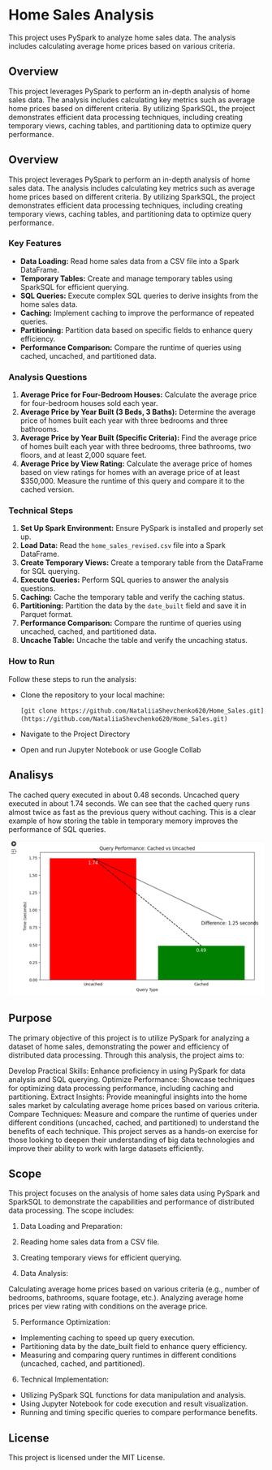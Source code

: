 # Home Sales Analysis

This project uses PySpark to analyze home sales data. The analysis includes calculating average home prices based on various criteria.

## Overview

This project leverages PySpark to perform an in-depth analysis of home sales data. The analysis includes calculating key metrics such as average home prices based on different criteria. By utilizing SparkSQL, the project demonstrates efficient data processing techniques, including creating temporary views, caching tables, and partitioning data to optimize query performance.

## Overview

This project leverages PySpark to perform an in-depth analysis of home sales data. The analysis includes calculating key metrics such as average home prices based on different criteria. By utilizing SparkSQL, the project demonstrates efficient data processing techniques, including creating temporary views, caching tables, and partitioning data to optimize query performance.

### Key Features

- **Data Loading:** Read home sales data from a CSV file into a Spark DataFrame.
- **Temporary Tables:** Create and manage temporary tables using SparkSQL for efficient querying.
- **SQL Queries:** Execute complex SQL queries to derive insights from the home sales data.
- **Caching:** Implement caching to improve the performance of repeated queries.
- **Partitioning:** Partition data based on specific fields to enhance query efficiency.
- **Performance Comparison:** Compare the runtime of queries using cached, uncached, and partitioned data.

### Analysis Questions

1. **Average Price for Four-Bedroom Houses:** Calculate the average price for four-bedroom houses sold each year.
2. **Average Price by Year Built (3 Beds, 3 Baths):** Determine the average price of homes built each year with three bedrooms and three bathrooms.
3. **Average Price by Year Built (Specific Criteria):** Find the average price of homes built each year with three bedrooms, three bathrooms, two floors, and at least 2,000 square feet.
4. **Average Price by View Rating:** Calculate the average price of homes based on view ratings for homes with an average price of at least $350,000. Measure the runtime of this query and compare it to the cached version.

### Technical Steps

1. **Set Up Spark Environment:** Ensure PySpark is installed and properly set up.
2. **Load Data:** Read the `home_sales_revised.csv` file into a Spark DataFrame.
3. **Create Temporary Views:** Create a temporary table from the DataFrame for SQL querying.
4. **Execute Queries:** Perform SQL queries to answer the analysis questions.
5. **Caching:** Cache the temporary table and verify the caching status.
6. **Partitioning:** Partition the data by the `date_built` field and save it in Parquet format.
7. **Performance Comparison:** Compare the runtime of queries using uncached, cached, and partitioned data.
8. **Uncache Table:** Uncache the table and verify the uncaching status.


### How to Run

Follow these steps to run the analysis:

- Clone the repository to your local machine:

   ```
   [git clone https://github.com/NataliiaShevchenko620/Home_Sales.git](https://github.com/NataliiaShevchenko620/Home_Sales.git)

   ```

- Navigate to the Project Directory

- Open and run Jupyter Notebook or use Google Collab

## Analisys

The cached query executed in about 0.48 seconds. Uncached query executed in about 1.74 seconds. We can see that the cached query runs almost twice as fast as the previous query without caching. This is a clear example of how storing the table in temporary memory improves the performance of SQL queries.

![Query performance](Image/CachedvsUncached.png)

## Purpose

The primary objective of this project is to utilize PySpark for analyzing a dataset of home sales, demonstrating the power and efficiency of distributed data processing. Through this analysis, the project aims to:

Develop Practical Skills: Enhance proficiency in using PySpark for data analysis and SQL querying.
Optimize Performance: Showcase techniques for optimizing data processing performance, including caching and partitioning.
Extract Insights: Provide meaningful insights into the home sales market by calculating average home prices based on various criteria.
Compare Techniques: Measure and compare the runtime of queries under different conditions (uncached, cached, and partitioned) to understand the benefits of each technique.
This project serves as a hands-on exercise for those looking to deepen their understanding of big data technologies and improve their ability to work with large datasets efficiently.

## Scope

This project focuses on the analysis of home sales data using PySpark and SparkSQL to demonstrate the capabilities and performance of distributed data processing. The scope includes:

1. Data Loading and Preparation:

2. Reading home sales data from a CSV file.

3. Creating temporary views for efficient querying.

4. Data Analysis:

Calculating average home prices based on various criteria (e.g., number of bedrooms, bathrooms, square footage, etc.).
Analyzing average home prices per view rating with conditions on the average price.

5. Performance Optimization:

- Implementing caching to speed up query execution.
- Partitioning data by the date_built field to enhance query efficiency.
- Measuring and comparing query runtimes in different conditions (uncached, cached, and partitioned).

6. Technical Implementation:

- Utilizing PySpark SQL functions for data manipulation and analysis.
- Using Jupyter Notebook for code execution and result visualization.
- Running and timing specific queries to compare performance benefits.

## License

This project is licensed under the MIT License.



